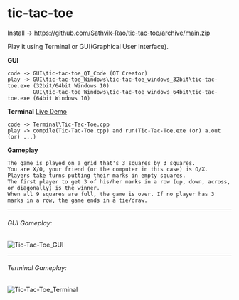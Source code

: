 # tic-tac-toe

Install -> https://github.com/Sathvik-Rao/tic-tac-toe/archive/main.zip

Play it using Terminal or GUI(Graphical User Interface).

**GUI**
```
code -> GUI\tic-tac-toe_QT_Code (QT Creator)
play -> GUI\tic-tac-toe_Windows\tic-tac-toe_windows_32bit\tic-tac-toe.exe (32bit/64bit Windows 10)
        GUI\tic-tac-toe_Windows\tic-tac-toe_windows_64bit\tic-tac-toe.exe (64bit Windows 10)
```

**Terminal**
[Live Demo](https://onlinegdb.com/zm2qqjTAr)
```
code -> Terminal\Tic-Tac-Toe.cpp
play -> compile(Tic-Tac-Toe.cpp) and run(Tic-Tac-Toe.exe (or) a.out (or) ...)
```

**Gameplay**
```
The game is played on a grid that's 3 squares by 3 squares.
You are X/O, your friend (or the computer in this case) is O/X. Players take turns putting their marks in empty squares.
The first player to get 3 of his/her marks in a row (up, down, across, or diagonally) is the winner.
When all 9 squares are full, the game is over. If no player has 3 marks in a row, the game ends in a tie/draw.
```

-------------------------------------------------------------------------------------------------------------------

###### GUI Gameplay:
![Tic-Tac-Toe_GUI](https://user-images.githubusercontent.com/36164509/126868038-4d1ef864-eb34-4268-bd85-fc24d3a0e78c.gif)

-------------------------------------------------------------------------------------------------------------------

###### Terminal Gameplay:
![Tic-Tac-Toe_Terminal](https://user-images.githubusercontent.com/36164509/126868047-bd039c0c-7c09-4ec0-9e63-bfbb154bf852.gif)
